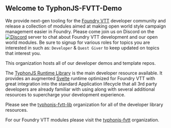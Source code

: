 ## Welcome to TyphonJS-FVTT-Demo

We provide next-gen tooling for the [Foundry VTT](https://foundryvtt.com/) developer community and release a collection of modules aimed at making open world style campaign 
management easier in Foundry. Please come join us on Discord on the [![Discord](https://img.shields.io/discord/737953117999726592?label=TyphonJS&style=plastic)](https://discord.gg/mnbgN8f) 
server to chat about Foundry VTT development and our open world modules. Be sure to signup for various roles for topics you are interested in such as: `Developer` & `Quest Giver` 
to keep updated on topics that interest you.

This organization hosts all of our developer demos and template repos. 

The [TyphonJS Runtime Library](https://github.com/typhonjs-fvtt-lib/typhonjs) is the main developer resource available. It provides an augmented [Svelte](https://svelte.dev/) 
runtime optimized for Foundry VTT with great integration into the standard Application lifecycle that all 3rd party developers are already familiar with using along with 
several additional resources to supercharge your development experience. 

Please see the [typhonjs-fvtt-lib](https://github.com/typhonjs-fvtt-lib) organization for all of the developer library resources.

For our Foundry VTT modules please visit the [typhonjs-fvtt](https://github.com/typhonjs-fvtt) organization.
